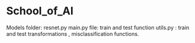 # School_of_AI

Models folder: resnet.py
main.py file: train and test function
utils.py : train and test transformations , misclassification functions.
